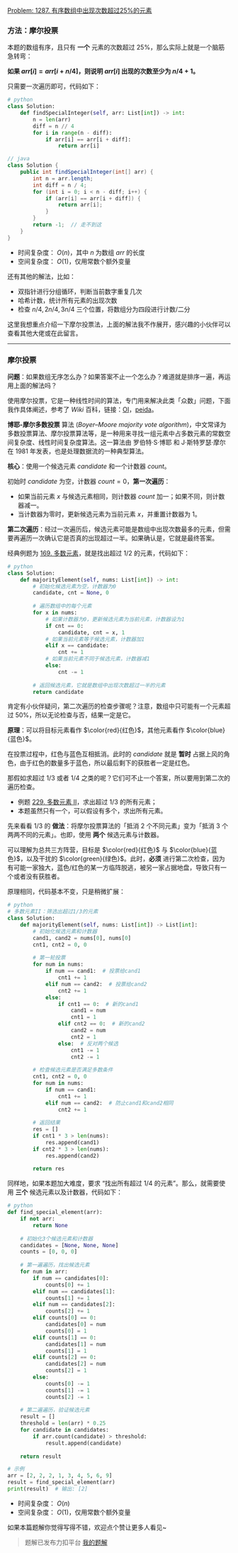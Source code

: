 [Problem: 1287. 有序数组中出现次数超过25%的元素](https://leetcode.cn/problems/element-appearing-more-than-25-in-sorted-array/description/)

### 方法：摩尔投票

本题的数组有序，且只有 **一个** 元素的次数超过 $25\%$，那么实际上就是一个脑筋急转弯：

**如果 $arr[i]=arr[i+n/4]$，则说明 $arr[i]$ 出现的次数至少为 $n/4+1$。**

只需要一次遍历即可，代码如下：

```Python
# python
class Solution:
    def findSpecialInteger(self, arr: List[int]) -> int:
        n = len(arr)
        diff = n // 4
        for i in range(n - diff):
            if arr[i] == arr[i + diff]:
                return arr[i]
```

```Java
// java
class Solution {
    public int findSpecialInteger(int[] arr) {
        int n = arr.length;
        int diff = n / 4;
        for (int i = 0; i < n - diff; i++) {
            if (arr[i] == arr[i + diff]) {
                return arr[i];
            }
        }
        return -1;  // 走不到这
    }
}
```

- 时间复杂度： $O(n)$，其中 $n$ 为数组 $arr$ 的长度
- 空间复杂度： $O(1)$，仅用常数个额外变量

还有其他的解法，比如：

- 双指针进行分组循环，判断当前数字重复几次
- 哈希计数，统计所有元素的出现次数
- 检查 $n/4,2n/4,3n/4$ 三个位置，将数组分为四段进行计数/二分

这里我想重点介绍一下摩尔投票法，上面的解法我不作展开，感兴趣的小伙伴可以查看其他大佬或在此留言。

---

### 摩尔投票

**问题**：如果数组无序怎么办？如果答案不止一个怎么办？难道就是排序一遍，再运用上面的解法吗？

使用摩尔投票，它是一种线性时间的算法，专门用来解决此类「众数」问题，下面我作具体阐述，参考了 $Wiki$ 百科，链接：[OI](https://oi-wiki.org/misc/main-element/)，[peida](https://zh.wikipedia.org/wiki/%E5%A4%9A%E6%95%B0%E6%8A%95%E7%A5%A8%E7%AE%97%E6%B3%95)。

**博耶-摩尔多数投票** 算法 $(Boyer–Moore$ $majority$ $vote$ $algorithm)$，中文常译为多数投票算法、摩尔投票算法等，是一种用来寻找一组元素中占多数元素的常数空间复杂度、线性时间复杂度算法。这一算法由 罗伯特·S·博耶 和 J·斯特罗瑟·摩尔 在 $1981$ 年发表，也是处理数据流的一种典型算法。

**核心**：使用一个候选元素 $candidate$ 和一个计数器 $count$。

初始时 $candidate$ 为空，计数器 $count=0$，**第一次遍历**：

- 如果当前元素 $x$ 与候选元素相同，则计数器 $count$ 加一；如果不同，则计数器减一。
- 当计数器为零时，更新候选元素为当前元素 $x$，并重置计数器为 $1$。

**第二次遍历**：经过一次遍历后，候选元素可能是数组中出现次数最多的元素，但需要再遍历一次确认它是否真的出现超过一半。如果确认是，它就是最终答案。

经典例题为 [169. 多数元素](https://leetcode.cn/problems/majority-element/description/)，就是找出超过 $1/2$ 的元素，代码如下：

```Python
# python
class Solution:
    def majorityElement(self, nums: List[int]) -> int:
        # 初始化候选元素为空，计数器为0
        candidate, cnt = None, 0
        
        # 遍历数组中的每个元素
        for x in nums:
            # 如果计数器为0，更新候选元素为当前元素，计数器设为1
            if cnt == 0:
                candidate, cnt = x, 1
            # 如果当前元素等于候选元素，计数器加1
            elif x == candidate:
                cnt += 1
            # 如果当前元素不同于候选元素，计数器减1
            else:
                cnt -= 1
        
        # 返回候选元素，它就是数组中出现次数超过一半的元素
        return candidate
```

肯定有小伙伴疑问，第二次遍历的检查步骤呢？注意，数组中只可能有一个元素超过 $50\%$，所以无论检查与否，结果一定是它。

**原理**：可以将目标元素看作 $\color{red}{红色}$，其他元素看作 $\color{blue}{蓝色}$。

在投票过程中，红色与蓝色互相抵消。此时的 $candidate$ 就是 **暂时** 占据上风的角色，由于红色的数量多于蓝色，所以最后剩下的获胜者一定是红色。

那假如求超过 $1/3$ 或者 $1/4$ 之类的呢？它们可不止一个答案，所以要用到第二次的遍历检查。

- 例题 [229. 多数元素 II](https://leetcode.cn/problems/majority-element-ii/description/)，求出超过 $1/3$ 的所有元素；
- 本题虽然只有一个，可以假设有多个，求出所有元素。

先来看看 $1/3$ 的 **做法**：将摩尔投票算法的「抵消 $2$ 个不同元素」变为「抵消 $3$ 个两两不同的元素」。也即，使用 **两个** 候选元素与计数器。

可以理解为总共三方阵营，目标是 $\color{red}{红色}$ 与 $\color{blue}{蓝色}$，以及干扰的 $\color{green}{绿色}$。此时，**必须** 进行第二次检查，因为有可能一家独大，蓝色/红色的某一方临阵脱逃，被另一家占据地盘，导致只有一个或者没有获胜者。

原理相同，代码基本不变，只是稍微扩展：

```Python
# python
# 多数元素II：筛选出超过1/3的元素
class Solution:
    def majorityElement(self, nums: List[int]) -> List[int]:
        # 初始化候选元素和计数器
        cand1, cand2 = nums[0], nums[0]
        cnt1, cnt2 = 0, 0
        
        # 第一轮投票
        for num in nums:
            if num == cand1:  # 投票给cand1
                cnt1 += 1
            elif num == cand2:  # 投票给cand2
                cnt2 += 1
            else:
                if cnt1 == 0:  # 新的cand1
                    cand1 = num
                    cnt1 = 1
                elif cnt2 == 0:  # 新的cand2
                    cand2 = num
                    cnt2 = 1
                else:  # 反对两个候选
                    cnt1 -= 1
                    cnt2 -= 1
        
        # 检查候选元素是否满足多数条件
        cnt1, cnt2 = 0, 0
        for num in nums:
            if num == cand1:
                cnt1 += 1
            elif num == cand2:  # 防止cand1和cand2相同
                cnt2 += 1
        
        # 返回结果
        res = []
        if cnt1 * 3 > len(nums):
            res.append(cand1)
        if cnt2 * 3 > len(nums):
            res.append(cand2)
        
        return res
```

同样地，如果本题加大难度，要求 “找出所有超过 $1/4$ 的元素”。那么，就需要使用 **三个** 候选元素以及计数器，代码如下：

```Python
# python
def find_special_element(arr):
    if not arr:
        return None
    
    # 初始化3个候选元素和计数器
    candidates = [None, None, None]
    counts = [0, 0, 0]
    
    # 第一遍遍历，找出候选元素
    for num in arr:
        if num == candidates[0]:
            counts[0] += 1
        elif num == candidates[1]:
            counts[1] += 1
        elif num == candidates[2]:
            counts[2] += 1
        elif counts[0] == 0:
            candidates[0] = num
            counts[0] = 1
        elif counts[1] == 0:
            candidates[1] = num
            counts[1] = 1
        elif counts[2] == 0:
            candidates[2] = num
            counts[2] = 1
        else:
            counts[0] -= 1
            counts[1] -= 1
            counts[2] -= 1
    
    # 第二遍遍历，验证候选元素
    result = []
    threshold = len(arr) * 0.25
    for candidate in candidates:
        if arr.count(candidate) > threshold:
            result.append(candidate)
    
    return result

# 示例
arr = [2, 2, 2, 1, 3, 4, 5, 6, 9]
result = find_special_element(arr)
print(result)  # 输出: [2]
```

- 时间复杂度： $O(n)$
- 空间复杂度： $O(1)$，仅用常数个额外变量

如果本篇题解你觉得写得不错，欢迎点个赞让更多人看见~

> 题解已发布力扣平台 [我的题解](https://leetcode.cn/problems/element-appearing-more-than-25-in-sorted-array/solutions/3077896/mo-er-tou-piao-yi-ci-bian-li-dai-ni-pou-kj6q4/)
